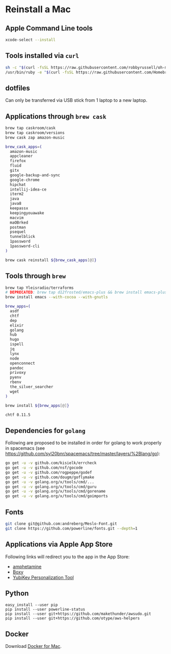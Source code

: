 # Reinstall a Mac

## Apple Command Line tools

```bash
xcode-select --install
```

## Tools installed via `curl`

```bash
sh -c "$(curl -fsSL https://raw.githubusercontent.com/robbyrussell/oh-my-zsh/master/tools/install.sh)"
/usr/bin/ruby -e "$(curl -fsSL https://raw.githubusercontent.com/Homebrew/install/master/install)"
```

## dotfiles
Can only be transferred via USB stick from 1 laptop to a new laptop.

## Applications through `brew cask`

```bash
brew tap caskroom/cask
brew tap caskroom/versions
brew cask zap amazon-music

brew_cask_apps=(
  amazon-music
  appcleaner
  firefox
  fluid
  gitx
  google-backup-and-sync
  google-chrome
  hipchat
  intellij-idea-ce
  iterm2
  java
  java8
  keepassx
  keepingyouawake
  macvim
  maOBrked
  postman
  psequel
  tunnelblick
  1password
  1password-cli
)

brew cask reinstall ${brew_cask_apps[@]}
```

## Tools through `brew`

```bash
brew tap Yleisradio/terraforms
# DEPRECATED: brew tap d12frosted/emacs-plus && brew install emacs-plus
brew install emacs --with-cocoa --with-gnutls

brew_apps=(
  asdf
  chtf
  dep
  elixir
  golang
  hub
  hugo
  ispell
  jq
  lynx
  node
  openconnect
  pandoc
  privoxy
  pyenv
  rbenv
  the_silver_searcher
  wget
)

brew install ${brew_apps[@]}

chtf 0.11.5
```

## Dependencies for `golang`

Following are proposed to be installed in order for golang to work properly in spacemacs (see https://github.com/syl20bnr/spacemacs/tree/master/layers/%2Blang/go):

```bash
go get -u -v github.com/kisielk/errcheck
go get -u -v github.com/nsf/gocode
go get -u -v github.com/rogpeppe/godef
go get -u -v github.com/dougm/goflymake
go get -u -v golang.org/x/tools/cmd/...
go get -u -v golang.org/x/tools/cmd/guru
go get -u -v golang.org/x/tools/cmd/gorename
go get -u -v golang.org/x/tools/cmd/goimports
```

## Fonts

```bash
git clone git@github.com:andreberg/Meslo-Font.git
git clone https://github.com/powerline/fonts.git --depth=1
```

## Applications via Apple App Store

Following links will redirect you to the app in the App Store:

- [amphetamine](https://itunes.apple.com/de/app/amphetamine/id937984704?l=en&mt=12)
- [Boxy](https://itunes.apple.com/de/app/boxy-for-inbox-by-gmail/id1053031090?l=en&mt=12)
- [YubiKey Personalization Tool](https://itunes.apple.com/de/app/yubikey-personalization-tool/id638161122?l=en&mt=12)

## Python

```
easy_install --user pip
pip install --user powerline-status
pip install --user git+https://github.com/makethunder/awsudo.git
pip install --user git+https://github.com/otype/aws-helpers
```

## Docker
Download [Docker for Mac](https://docs.docker.com/docker-for-mac/install/#download-docker-for-mac).
